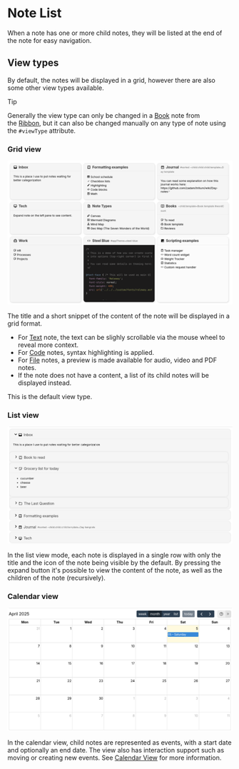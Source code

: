 # Note List
When a note has one or more child notes, they will be listed at the end of the note for easy navigation.

## View types

By default, the notes will be displayed in a grid, however there are also some other view types available.

> [!TIP]
> Generally the view type can only be changed in a [Book](../../Note%20Types/Book.md) note from the [Ribbon](../UI%20Elements/Ribbon.md), but it can also be changed manually on any type of note using the `#viewType` attribute.

### Grid view

![](1_Note%20List_image.png)

The title and a short snippet of the content of the note will be displayed in a grid format.

*   For [Text](../../Note%20Types/Text.md) note, the text can be slighly scrollable via the mouse wheel to reveal more context.
*   For [Code](../../Note%20Types/Code.md) notes, syntax highlighting is applied.
*   For [File](../../Note%20Types/File.md) notes, a preview is made available for audio, video and PDF notes.
*   If the note does not have a content, a list of its child notes will be displayed instead.

This is the default view type.

### List view

![](Note%20List_image.png)

In the list view mode, each note is displayed in a single row with only the title and the icon of the note being visible by the default. By pressing the expand button it's possible to view the content of the note, as well as the children of the note (recursively).

### Calendar view

![](2_Note%20List_image.png)

In the calendar view, child notes are represented as events, with a start date and optionally an end date. The view also has interaction support such as moving or creating new events. See [Calendar View](../../Note%20Types/Book/Calendar%20View.md) for more information.